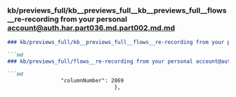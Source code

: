 ### kb/previews_full/kb__previews_full__kb__previews_full__flows__re-recording from your personal account@auth.har.part036.md.part002.md.md

```md
### kb/previews_full/kb__previews_full__flows__re-recording from your personal account@auth.har.part036.md.part002.md

```md
### kb/previews_full/flows__re-recording from your personal account@auth.har.part036.md (part 002)

```md
                 "columnNumber": 2869
                                  },
   
```

```

```

```
